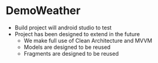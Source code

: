 # DemoWeather
- Build project will android studio to test
- Project has been designed to extend in the future
  + We make full use of Clean Architecture and MVVM
  + Models are designed to be reused
  + Fragments are designed to be reused
